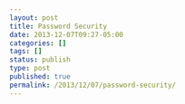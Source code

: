 ```yaml
---
layout: post
title: Password Security
date: 2013-12-07T09:27-05:00
categories: []
tags: []
status: publish
type: post
published: true
permalink: /2013/12/07/password-security/
---
```


